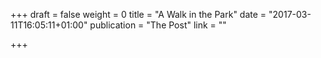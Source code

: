+++
draft = false
weight = 0
title = "A Walk in the Park"
date = "2017-03-11T16:05:11+01:00"
publication = "The Post"
link = ""


+++

